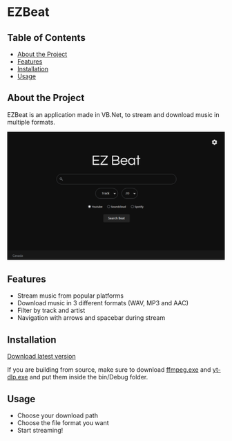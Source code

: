 # EZBeat

## Table of Contents
- [About the Project](#about-the-project)
- [Features](#features)
- [Installation](#installation)
- [Usage](#usage)

## About the Project
EZBeat is an application made in VB.Net, to stream and download music in multiple formats.

![Project Screenshot](img1.png)

## Features
- Stream music from popular platforms
- Download music in 3 different formats (WAV, MP3 and AAC)
- Filter by track and artist
- Navigation with arrows and spacebar during stream

## Installation
[Download latest version](https://github.com/jsgrenier/EZBeat/releases/download/1.0.4/EZBeat_Setup-1.0.4.exe)

If you are building from source, make sure to download [ffmpeg.exe](https://github.com/jsgrenier/EZBeat/releases/download/1.0.4/ffmpeg.exe) and [yt-dlp.exe](https://github.com/jsgrenier/EZBeat/releases/download/1.0.4/yt-dlp.exe) and put them inside the bin/Debug folder.

## Usage
- Choose your download path
- Choose the file format you want
- Start streaming!
